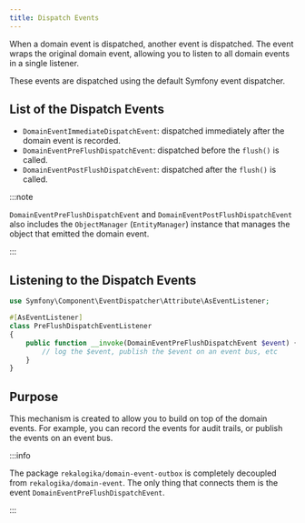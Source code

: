 ```yaml
---
title: Dispatch Events
---
```


When a domain event is dispatched, another event is dispatched. The event wraps
the original domain event, allowing you to listen to all domain events in a
single listener.

These events are dispatched using the default Symfony event dispatcher.

## List of the Dispatch Events

* `DomainEventImmediateDispatchEvent`: dispatched immediately after the domain
  event is recorded.
* `DomainEventPreFlushDispatchEvent`: dispatched before the `flush()` is called.
* `DomainEventPostFlushDispatchEvent`: dispatched after the `flush()` is called.

:::note

`DomainEventPreFlushDispatchEvent` and `DomainEventPostFlushDispatchEvent` also
includes the `ObjectManager` (`EntityManager`) instance that manages the object
that emitted the domain event.

:::

## Listening to the Dispatch Events

```php
use Symfony\Component\EventDispatcher\Attribute\AsEventListener;

#[AsEventListener]
class PreFlushDispatchEventListener
{
    public function __invoke(DomainEventPreFlushDispatchEvent $event) {
        // log the $event, publish the $event on an event bus, etc
    }
}
```

## Purpose

This mechanism is created to allow you to build on top of the domain events. For
example, you can record the events for audit trails, or publish the events on an
event bus.

:::info

The package `rekalogika/domain-event-outbox` is completely decoupled from
`rekalogika/domain-event`. The only thing that connects them is the event `DomainEventPreFlushDispatchEvent`.

:::